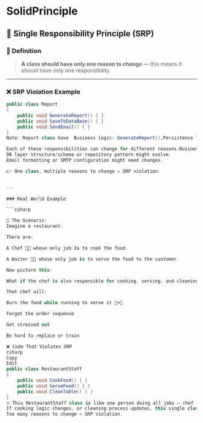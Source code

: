 # SolidPrinciple
 ## 🧱 Single Responsibility Principle (SRP)

### 🔹 Definition
> **A class should have only one reason to change** — this means it should have only one responsibility.

---

### ❌ SRP Violation Example

```csharp
public class Report
{
    public void GenerateReport() { }
    public void SaveToDataBase() { }
    public void SendEmail() { }
}
Note: Report class have  Business logic: GenerateReport(),Persistence logic: SaveToDataBase(),Communication logic: SendEmail()

Each of these responsibilities can change for different reasons:Business rules for report generation may change.
DB layer structure/schema or repository pattern might evolve.
Email formatting or SMTP configuration might need changes.

👉 One class, multiple reasons to change = SRP violation.

 
---

### Real World Example

```csharp

🏨 The Scenario:
Imagine a restaurant.

There are:

A Chef 👨‍🍳 whose only job is to cook the food.

A Waiter 🧑‍💼 whose only job is to serve the food to the customer.

Now picture this:

What if the chef is also responsible for cooking, serving, and cleaning the tables?

That chef will:

Burn the food while running to serve it 🍳➡️🏃

Forget the order sequence

Get stressed out

Be hard to replace or train

❌ Code That Violates SRP
csharp
Copy
Edit
public class RestaurantStaff
{
    public void CookFood() { }
    public void ServeFood() { }
    public void CleanTable() { }
}
🔥 This RestaurantStaff class is like one person doing all jobs — chef + waiter + cleaner.
If cooking logic changes, or cleaning process updates, this single class has to change.
Too many reasons to change = SRP violation.


